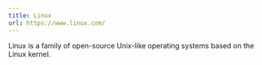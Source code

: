 ```yaml
---
title: Linux
url: https://www.linux.com/
---
```


Linux is a family of open-source Unix-like operating systems based on the Linux kernel.
